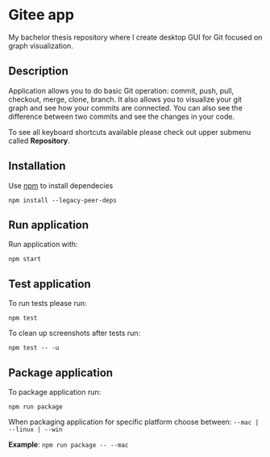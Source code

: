 # Gitee app

My bachelor thesis repository where I create desktop GUI for Git focused on graph visualization.

## Description

Application allows you to do basic Git operation: commit, push, pull, checkout, merge, clone, branch. It also allows you to visualize your git graph and see how your commits are connected. You can also see the difference between two commits and see the changes in your code.

To see all keyboard shortcuts available please check out upper submenu called **Repository**.

## Installation

Use [npm](https://www.npmjs.com/) to install dependecies

`npm install --legacy-peer-deps`

## Run application

Run application with:

`npm start`

## Test application

To run tests please run:

`npm test`

To clean up screenshots after tests run:

`npm test -- -u`

## Package application

To package application run:

`npm run package`

When packaging application for specific platform choose between: `--mac | --linux | --win`

**Example**: `npm run package -- --mac`

